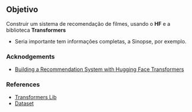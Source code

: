 ## Objetivo
Construir um sistema de recomendação de filmes, usando o **HF** e a biblioteca **Transformers**


- Seria importante tem informações completas, a Sinopse, por exemplo.

### Acknodgements
- [Building a Recommendation System with Hugging Face Transformers](https://www.kdnuggets.com/building-a-recommendation-system-with-hugging-face-transformers)

### References
- [Transformers Lib](https://huggingface.co/docs/transformers/en/index)
- [Dataset](https://www.kaggle.com/datasets/CooperUnion/anime-recommendations-database?select=anime.csv)

